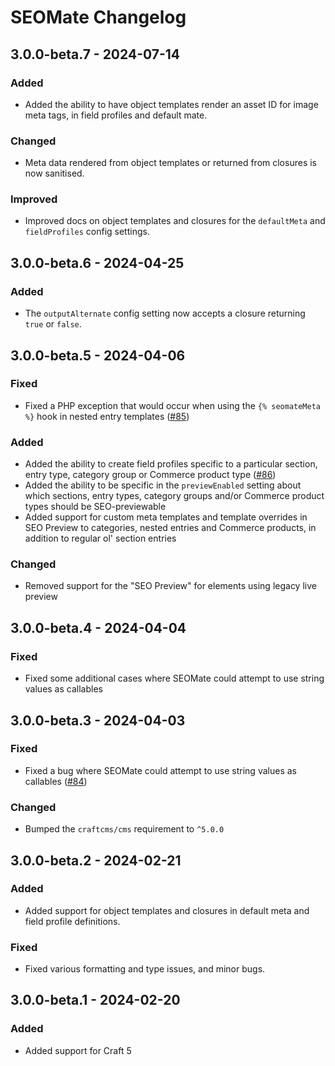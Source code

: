 # SEOMate Changelog

## 3.0.0-beta.7 - 2024-07-14  
### Added
- Added the ability to have object templates render an asset ID for image meta tags, in field profiles and default mate.  
### Changed
- Meta data rendered from object templates or returned from closures is now sanitised.
### Improved  
- Improved docs on object templates and closures for the `defaultMeta` and `fieldProfiles` config settings.   

## 3.0.0-beta.6 - 2024-04-25
### Added
- The `outputAlternate` config setting now accepts a closure returning `true` or `false`.

## 3.0.0-beta.5 - 2024-04-06  
### Fixed
- Fixed a PHP exception that would occur when using the `{% seomateMeta %}` hook in nested entry templates ([#85](https://github.com/vaersaagod/seomate/issues/85))

### Added
- Added the ability to create field profiles specific to a particular section, entry type, category group or Commerce product type ([#86](https://github.com/vaersaagod/seomate/pull/86))  
- Added the ability to be specific in the `previewEnabled` setting about which sections, entry types, category groups and/or Commerce product types should be SEO-previewable
- Added support for custom meta templates and template overrides in SEO Preview to categories, nested entries and Commerce products, in addition to regular ol' section entries

### Changed
- Removed support for the "SEO Preview" for elements using legacy live preview  

## 3.0.0-beta.4 - 2024-04-04

### Fixed
- Fixed some additional cases where SEOMate could attempt to use string values as callables  

## 3.0.0-beta.3 - 2024-04-03

### Fixed  
- Fixed a bug where SEOMate could attempt to use string values as callables ([#84](https://github.com/vaersaagod/seomate/issues/84))

### Changed
- Bumped the `craftcms/cms` requirement to `^5.0.0`

## 3.0.0-beta.2 - 2024-02-21  

### Added  
- Added support for object templates and closures in default meta and field profile definitions.

### Fixed
- Fixed various formatting and type issues, and minor bugs.

## 3.0.0-beta.1 - 2024-02-20  

### Added  
- Added support for Craft 5
